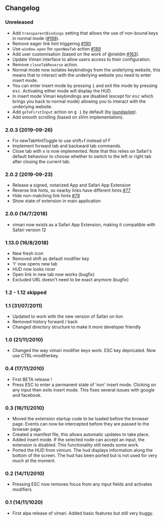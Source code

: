 Changelog
-------------

### Unreleased
* Add `transparentBindings` setting that allows the use of non-bound keys in normal mode ([#188](https://github.com/televator-apps/vimari/issues/188)).
* Remove eager link hint triggering [#190](https://github.com/televator-apps/vimari/issues/190)
* Use `window.open` for `openNewTab` action [#189](https://github.com/televator-apps/vimari/issues/189)
* Add user customisation (based on the work of @nieldm [#163](https://github.com/televator-apps/vimari/pull/163)).
* Update Vimari interface to allow users access to their configuration.
* Remove `closeTabReverse` action.
* Normal mode now isolates keybindings from the underlying website, this means that to interact with the underlying website you need to enter insert mode.
* You can enter insert mode by pressing <kbd>i</kbd> and exit the mode by pressing <kbd>esc</kbd>. Activating either mode will display the HUD.
* In insert mode Vimari keybindings are disabled (except for <kbd>esc</kbd> which brings you back to normal mode) allowing you to interact with the underlying website.
* Add `goToFirstInput` action on <kbd>g i</kbd> by default (by [isundaylee](https://github.com/isundaylee)).
* Add smooth scrolling (based on sVim implementation).

### 2.0.3 (2019-09-26)

* Fix newTabHintToggle to use shift+f instead of F
* Implement forward tab and backward tab commands.
* Close tab with x is now implemented. Note that this relies on Safari's default behaviour to choose whether to switch to the left or right tab after closing the current tab.

### 2.0.2 (2019-09-23)

* Release a signed, notarized App and Safari App Extension 
* Reverse link hints, so nearby links have different hints [#77](https://github.com/televator-apps/vimari/issues/77)
* Hide non-matching link hints [#79](https://github.com/televator-apps/vimari/issues/79)
* Show state of extension in main application

### 2.0.0 (14/7/2018)
* vimari now exists as a Safari App Extension, making it compatible with Safari
  version 12

### 1.13.0 (16/8/2018)
* New fresh icon
* Removed shift as default modifier key
* 't' now opens new tab
* HUD now looks nicer
* Open link in new tab now works (bugfix)
* Excluded URL doesn't need to be exact anymore (bugfix)

### 1.2 - 1.12 skipped

### 1.1 (31/07/2011)
* Updated to work with the new version of Safari on lion
* Removed history forward / back
* Changed directory structure to make it more developer friendly

### 1.0 (21/11/2010)
* Changed the way vimari modifier keys work.  ESC key depricated.  Now use CTRL-modifierkey.

### 0.4 (17/11/2010)
* First BETA release !
* Press ESC to enter a permanent state of 'non' insert mode.  Clicking on any input then exits insert mode.  This fixes several issues with google and facebook.

### 0.3 (16/11/2010)
* Moved the extension startup code to be loaded before the browser page.  Events can now be intercepted before they are passed to the browser page.
* Created a manifest file, this allows automatic updates to take place.
* Added insert mode.  If the selected node can accept an input, the extension is disabled.  This functionality still needs some work.
* Ported the HUD from vimium.  The hud displays information along the bottom of the screen.  The hud has been ported but is not used for very much at the moment.

### 0.2 (14/11/2010)
* Pressing ESC now removes focus from any input fields and activates modifiers

### 0.1 (14/11/1020)
* First alpa release of vimari.  Added basic features but still very buggy.

